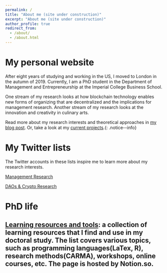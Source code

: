 ```yaml
---
permalink: /
title: "About me (site under construction)"
excerpt: "About me (site under construction)"
author_profile: true
redirect_from:
  - /about/
  - /about.html
---
```

My personal website
======
After eight years of studying and working in the US, I moved to London in the autumn of 2019. Currently, I am a PhD student in the Department of Management and Entrepreneurship at the Imperial College Business School.

One stream of my research looks at how blockchain technology enables new forms of organizing that are decentralized and the implications for management research. Another stream of my research looks at the innovation and creativity in culinary arts.

Read more about my research interests and theoretical approaches in [my blog post](/posts/2019/12/so-what-do-you-study/). Or, take a look at my [current projects](/portfolio/).{: .notice--info}

My Twitter lists
======
The Twitter accounts in these lists inspire me to learn more about my research interests.  

[Management Research](http://linxule.com/twitter1/)

[DAOs & Crypto Research](http://linxule.com/twitter2/)

PhD life
======
[Learning resources and tools](https://www.notion.so/linxule/Learning-Resources-and-tools-7ada6088f41745a8989ff86259884c7c): a collection of learning resources that I find and use in my doctoral study. The list covers various topics, such as programming languages(LaTex, R), research methods(CARMA), workshops, online courses, etc. The page is hosted by Notion.so.
------
